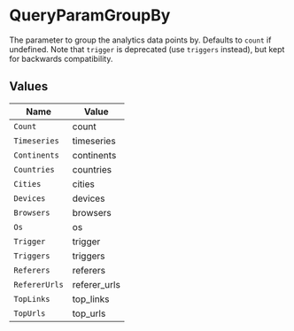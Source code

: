 # QueryParamGroupBy

The parameter to group the analytics data points by. Defaults to `count` if undefined. Note that `trigger` is deprecated (use `triggers` instead), but kept for backwards compatibility.


## Values

| Name          | Value         |
| ------------- | ------------- |
| `Count`       | count         |
| `Timeseries`  | timeseries    |
| `Continents`  | continents    |
| `Countries`   | countries     |
| `Cities`      | cities        |
| `Devices`     | devices       |
| `Browsers`    | browsers      |
| `Os`          | os            |
| `Trigger`     | trigger       |
| `Triggers`    | triggers      |
| `Referers`    | referers      |
| `RefererUrls` | referer_urls  |
| `TopLinks`    | top_links     |
| `TopUrls`     | top_urls      |